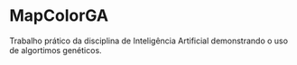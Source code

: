 MapColorGA
==========

Trabalho prático da disciplina de Inteligência Artificial demonstrando o uso de algortimos genéticos.